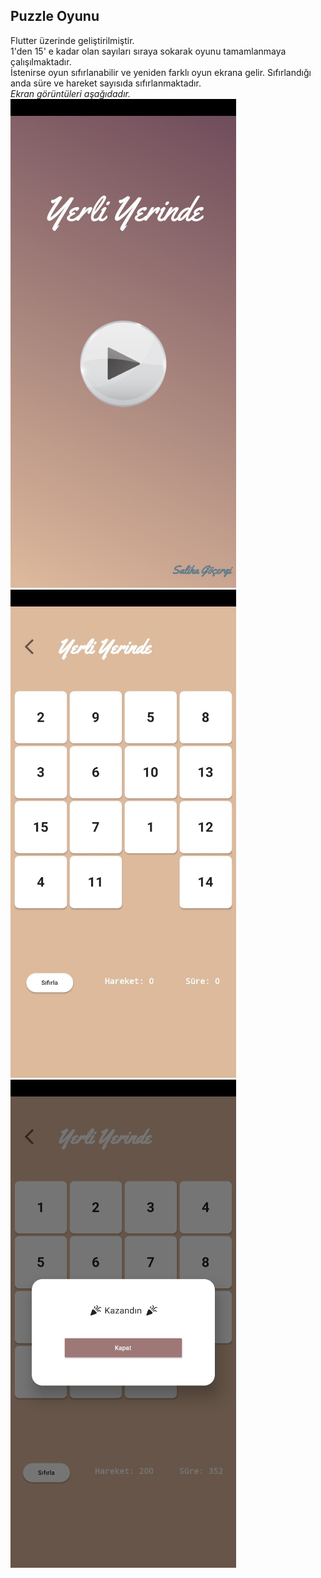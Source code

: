 ## Puzzle Oyunu

Flutter üzerinde geliştirilmiştir.</br>
1'den 15' e kadar olan sayıları sıraya sokarak oyunu tamamlanmaya çalışılmaktadır.</br>
İstenirse oyun sıfırlanabilir ve yeniden farklı oyun ekrana gelir. Sıfırlandığı anda süre ve hareket sayısıda sıfırlanmaktadır.</br>
*Ekran görüntüleri aşağıdadır.*</br>
![Ana Ekran](puzzle_app1.png) ![Ana Ekran](puzzle_app2.png)
![Ana Ekran](puzzle_app3.png)

